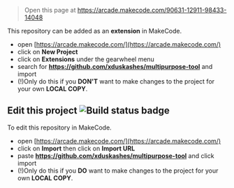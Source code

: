  


> Open this page at https://arcade.makecode.com/90631-12911-98433-14048

This repository can be added as an **extension** in MakeCode.

* open [https://arcade.makecode.com/](https://arcade.makecode.com/)
* click on **New Project**
* click on **Extensions** under the gearwheel menu
* search for **https://github.com/xduskashes/multipurpose-tool** and import
* (!)Only do this if you **DON'T** want to make changes to the project for your own **LOCAL COPY**.

## Edit this project ![Build status badge](https://github.com/xduskashes/multipurpose-tool/workflows/MakeCode/badge.svg)

To edit this repository in MakeCode.

* open [https://arcade.makecode.com/](https://arcade.makecode.com/)
* click on **Import** then click on **Import URL**
* paste **https://github.com/xduskashes/multipurpose-tool** and click import
* (!)Only do this if you **DO** want to make changes to the project for your own **LOCAL COPY**.

